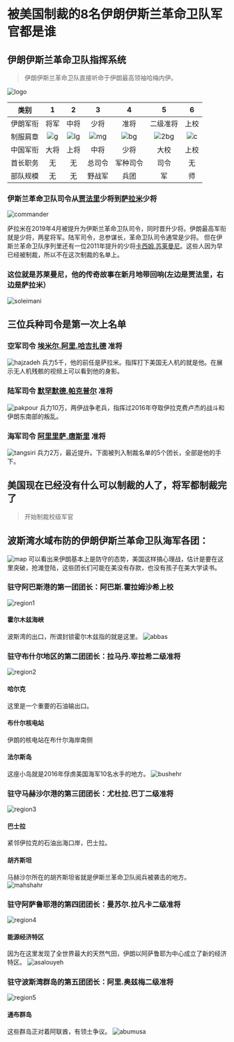 # 被美国制裁的8名伊朗伊斯兰革命卫队军官都是谁

## 伊朗伊斯兰革命卫队指挥系统
>伊朗伊斯兰革命卫队直接听命于伊朗最高领袖哈梅内伊。

![logo](http://bazhou.blob.core.windows.net/learning/irgc/logo.png)

|类别|1|2|3|4|5|6|
|-|:-:|:-:|:-:|:-:|:-:|:-:|
|伊朗军衔|将军|中将|少将|准将|二级准将|上校|
|制服肩章|![g](http://bazhou.blob.core.windows.net/learning/irgc/IRGC_general.png)|![lg](http://bazhou.blob.core.windows.net/learning/irgc/IRGC_lieutenant_general.png)|![mg](http://bazhou.blob.core.windows.net/learning/irgc/IRGC_major_general.png)|![bg](http://bazhou.blob.core.windows.net/learning/irgc/IRGC_brigadier_general.png)|![2bg](http://bazhou.blob.core.windows.net/learning/irgc/IRGC_2nd_brigadier_general.png)|![c](http://bazhou.blob.core.windows.net/learning/irgc/IRGC_colonel.png)|
|中国军衔|大将|上将|中将|少将|大校|上校|
|首长职务|无|无|总司令|军种司令|司令|无|
|部队规模|无|无|野战军|兵团|军|师|旅|团|

### 伊斯兰革命卫队司令从[贾法里](https://en.wikipedia.org/wiki/Mohammad_Ali_Jafari)少将到[萨拉米](https://en.wikipedia.org/wiki/Hossein_Salami)少将
![commander](http://bazhou.blob.core.windows.net/learning/irgc/salami_jafari.jpg)

萨拉米在2019年4月被提升为伊斯兰革命卫队司令，同时晋升少将。伊朗最高军衔就是少将，两星将军。陆军司令，总参谋长，革命卫队司令通常是少将。
但在伊斯兰革命卫队序列里还有一位2011年提升的少将[卡西姆.苏莱曼尼](https://en.wikipedia.org/wiki/Qasem_Soleimani)。这些人因为早已经被制裁，所以不在这次制裁的名单上。

### 这位就是苏莱曼尼，他的传奇故事在新月地带回响(左边是贾法里，右边是萨拉米）
![soleimani](http://bazhou.blob.core.windows.net/learning/irgc/soleimani.jpg)

## 三位兵种司令是第一次上名单

### 空军司令 [埃米尔.阿里.哈吉扎德](https://en.wikipedia.org/wiki/Amir_Ali_Hajizadeh) 准将
![hajzadeh](http://bazhou.blob.core.windows.net/learning/irgc/Amir_Ali_Hajizade_IRGC_Aerospace_Commander.jpg)
兵力5千，他的前任是萨拉米。指挥打下美国无人机的就是他。在展示无人机残骸的视频上可以看到他的身影。

### 陆军司令 [默罕默德.帕克普尔](https://en.wikipedia.org/wiki/Mohammad_Pakpour) 准将
![pakpour](http://bazhou.blob.core.windows.net/learning/irgc/IRGC_Ground_Force_Commander_Mohammad_Pakpour.jpg)
兵力10万，两伊战争老兵，指挥过2016年夺取伊拉克费卢杰的战斗和伊朗东南部的叛乱。

### 海军司令 [阿里里萨.唐斯里](https://en.wikipedia.org/wiki/Alireza_Tangsiri) 准将
![tangsiri](http://bazhou.blob.core.windows.net/learning/irgc/IRGC_Naval_Force_Commander_Alireza_Tangsiri.jpg)
兵力2万，最近提升。下面被列入制裁名单的5个团长，全部是他的手下。

## 美国现在已经没有什么可以制裁的人了，将军都制裁完了

>开始制裁校级军官

## 波斯湾水域布防的伊朗伊斯兰革命卫队海军各团：
![map](http://bazhou.blob.core.windows.net/learning/irgc/IRGC_naval.png)
可以看出来伊朗基本上是防守的态势，美国这样搞心理战，估计是要在这里突破，抢滩登陆，这些团长们可能在美没有存款，也没有孩子在美大学读书。

### 驻守阿巴斯港的第一团团长：阿巴斯.霍拉姆沙希上校
![region1](http://bazhou.blob.core.windows.net/learning/irgc/Abbas_Gholamshahi_IRGC_Naval_Commander_1st_Bandar_Abbas.jpg)
#### 霍尔木兹海峡 
波斯湾的出口，所谓封锁霍尔木兹指的就是这里。
![abbas](http://bazhou.blob.core.windows.net/learning/irgc/1_Abbas.png)

### 驻守布什尔地区的第二团团长：拉马丹.宰拉希二级准将
![region2](http://bazhou.blob.core.windows.net/learning/irgc/Ramdan_Zirahi_IRGC_Naval_Commander_2nd_Bushehr.jpg)
#### 哈尔克
这里是一个重要的石油输出口。
#### 布什尔核电站
伊朗的核电站在布什尔海岸南侧
#### 法尔斯岛
这座小岛就是2016年俘虏美国海军10名水手的地方。
![bushehr](http://bazhou.blob.core.windows.net/learning/irgc/2_Bushehr.png)

### 驻守马赫沙尔港的第三团团长：尤杜拉.巴丁二级准将
![region3](http://bazhou.blob.core.windows.net/learning/irgc/Yadollah_Badin_IRGC_Naval_Commander_3rd_Mahshahr.jpg)
#### 巴士拉
紧邻伊拉克的石油出海口岸，巴士拉。
#### 胡齐斯坦
马赫沙尔所在的胡齐斯坦省就是伊斯兰革命卫队阅兵被袭击的地方。
![mahshahr](http://bazhou.blob.core.windows.net/learning/irgc/3_Mahshahr.png)

### 驻守阿萨鲁耶港的第四团团长：曼苏尔.拉凡卡二级准将
![region4](http://bazhou.blob.core.windows.net/learning/irgc/Mansour_Ravankar_IRGC_Naval_Commander_4th_Asalouyeh.jpg)
#### 能源经济特区
因为在这里发现了全世界最大的天然气田，伊朗以阿萨鲁耶为中心成立了新的经济特区。
![asalouyeh](http://bazhou.blob.core.windows.net/learning/irgc/4_Asalouyeh.png)

### 驻守波斯湾群岛的第五团团长：阿里.奥兹梅二级准将
![region5](http://bazhou.blob.core.windows.net/learning/irgc/Ali_Ozmaei_IRGC_Naval_Commander_5th_Abu_musa_Persian_Gulf_Islands.jpg)
#### 通布群岛
这些群岛正对着阿联酋，有领土争议。
![abumusa](http://bazhou.blob.core.windows.net/learning/irgc/5_Abu_Musa.png)